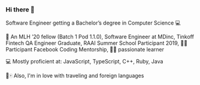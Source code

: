 ### Hi there 👋

Software Engineer getting a Bachelor’s degree in Computer Science 💻 

:call_me_hand: An MLH ’20 fellow (Batch 1 Pod 1.1.0), Software Engineer at MDinc, Tinkoff Fintech QA Engineer Graduate, RAAI Summer School Participant 2019, :woman_technologist: Participant Facebook Coding Mentorship, :woman_student: passionate learner

:computer: Mostly proficient at: JavaScript, TypeScript, C++, Ruby, Java

🌴🀄 Also, I'm in love with traveling  and foreign languages
